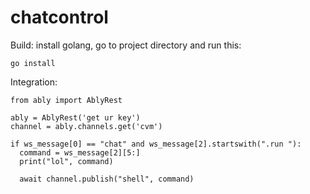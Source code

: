# chatcontrol

Build: install golang, go to project directory and run this:
```
go install
```

Integration:
```
from ably import AblyRest

ably = AblyRest('get ur key')
channel = ably.channels.get('cvm')

if ws_message[0] == "chat" and ws_message[2].startswith(".run "):
  command = ws_message[2][5:]
  print("lol", command)

  await channel.publish("shell", command)

```
